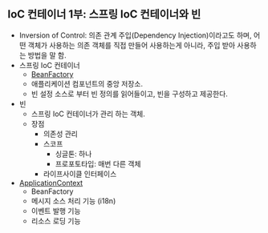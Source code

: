 ## IoC 컨테이너 1부: 스프링 IoC 컨테이너와 빈 
- Inversion of Control: 의존 관계 주입(Dependency Injection)이라고도 하며, 어떤 객체가 사용하는 의존 객체를 직접 만들어 사용하는게 아니라, 주입 받아 사용하는 방법을 말 함.
- 스프링 IoC 컨테이너
    * [BeanFactory](https://docs.spring.io/spring-framework/docs/5.0.8.RELEASE/javadoc-api/org/springframework/beans/factory/BeanFactory.html)
    * 애플리케이션 컴포넌트의 중앙 저장소.
    * 빈 설정 소스로 부터 빈 정의를 읽어들이고, 빈을 구성하고 제공한다.
- 빈
    * 스프링 IoC 컨테이너가 관리 하는 객체.
    * 장점
        * 의존성 관리
        * 스코프
            * 싱글톤: 하나
            * 프로포토타입: 매번 다른 객체
        * 라이프사이클 인터페이스
- [ApplicationContext](https://docs.spring.io/spring-framework/docs/5.0.8.RELEASE/javadoc-api/org/springframework/context/ApplicationContext.html)
    * BeanFactory
    * 메시지 소스 처리 기능 (i18n)
    * 이벤트 발행 기능
    * 리소스 로딩 기능